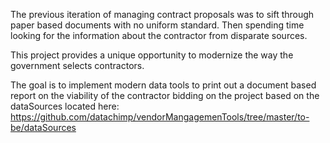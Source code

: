 The previous iteration of managing contract proposals was to sift through paper based documents with no uniform standard.
Then spending time looking for the information about the contractor from disparate sources.

This project provides a unique opportunity to modernize the way the government selects contractors.

The goal is to implement modern data tools to print out a document based report on the viability of the contractor bidding on the project based on the dataSources located here: https://github.com/datachimp/vendorMangagemenTools/tree/master/to-be/dataSources
